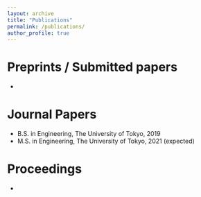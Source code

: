 ```yaml
---
layout: archive
title: "Publications"
permalink: /publications/
author_profile: true
---
```


Preprints / Submitted papers
======
*

Journal Papers
======
* B.S. in Engineering, The University of Tokyo, 2019
* M.S. in Engineering, The University of Tokyo, 2021 (expected)
<!-- * Ph.D in Engineering, The Univeristy of Tokyo, 2024 (expected) -->


Proceedings
======
*
